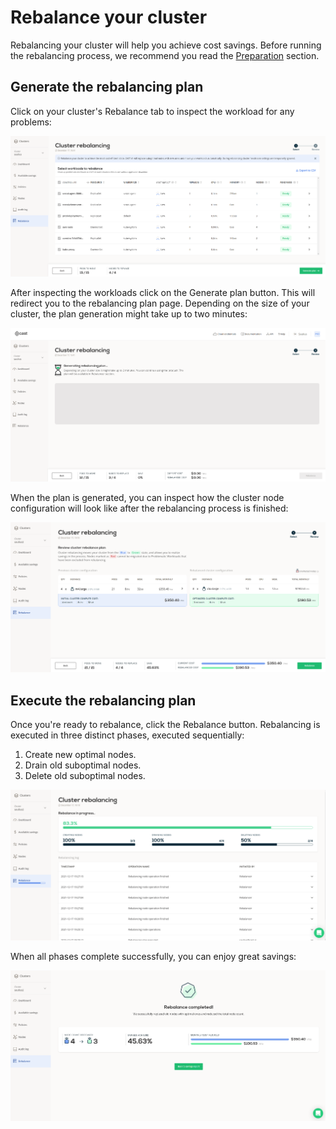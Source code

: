 # Rebalance your cluster

Rebalancing your cluster will help you achieve cost savings. Before running the rebalancing process, we recommend you read the [Preparation](preparation.md) section.

## Generate the rebalancing plan

Click on your cluster's Rebalance tab to inspect the workload for any problems:

![workloads](images/workloads.png)

After inspecting the workloads click on the Generate plan button. This will redirect you to the rebalancing plan page. Depending on the size of your cluster, the plan generation might take up to two minutes:

![generation](images/generation.png)

When the plan is generated, you can inspect how the cluster node configuration will look like after the rebalancing process is finished:

![plan](images/plan.png)

## Execute the rebalancing plan

Once you're ready to rebalance, click the Rebalance button. Rebalancing is executed in three distinct phases, executed sequentially:

1. Create new optimal nodes.
2. Drain old suboptimal nodes.
3. Delete old suboptimal nodes.

![deleting](images/deleting.png)

When all phases complete successfully, you can enjoy great savings:

![completed](images/completed.png)
